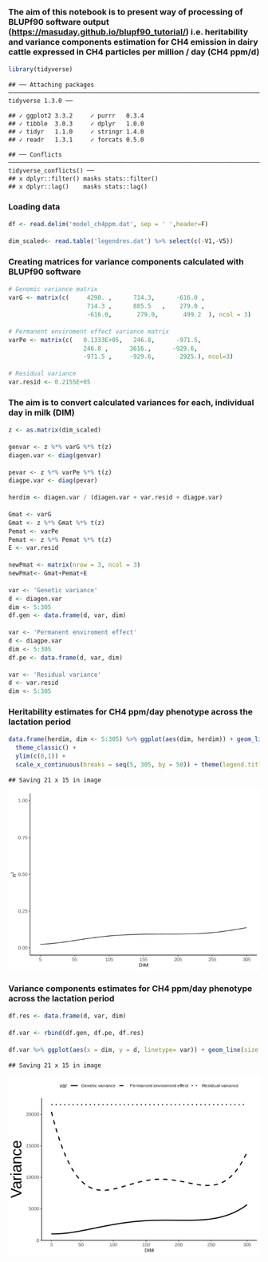 

### The aim of this notebook is to present way of processing of BLUPf90 software output (https://masuday.github.io/blupf90_tutorial/) i.e. heritability and variance components estimation for CH4 emission in dairy cattle expressed in CH4 particles per million / day (CH4 ppm/d)


```r
library(tidyverse)
```

```
## ── Attaching packages ────────────────────────────────────────────────────────────────────────────────────────────────────────── tidyverse 1.3.0 ──
```

```
## ✓ ggplot2 3.3.2     ✓ purrr   0.3.4
## ✓ tibble  3.0.3     ✓ dplyr   1.0.0
## ✓ tidyr   1.1.0     ✓ stringr 1.4.0
## ✓ readr   1.3.1     ✓ forcats 0.5.0
```

```
## ── Conflicts ───────────────────────────────────────────────────────────────────────────────────────────────────────────── tidyverse_conflicts() ──
## x dplyr::filter() masks stats::filter()
## x dplyr::lag()    masks stats::lag()
```

### Loading data

```r
df <- read.delim('model_ch4ppm.dat', sep = ' ',header=F)

dim_scaled<- read.table('legendres.dat') %>% select(c(-V1,-V5))
```

### Creating matrices for variance components calculated with BLUPf90 software


```r
# Genomic variance matrix
varG <- matrix(c(     4298. ,      714.3,      -616.0 ,   
                      714.3 ,      885.5   ,    279.0 ,   
                      -616.0,       279.0,       499.2  ), ncol = 3)

# Permanent enviroment effect variance matrix
varPe <- matrix(c(   0.1333E+05,   246.8,      -971.5,    
                     246.8 ,      3616.,      -929.6,    
                     -971.5 ,     -929.6,       2925.), ncol=3)

# Residual variance
var.resid <- 0.2155E+05  
```
### The aim is to convert calculated variances for each, individual day in milk (DIM)


```r
z <- as.matrix(dim_scaled)

genvar <- z %*% varG %*% t(z) 
diagen.var <- diag(genvar)

pevar <- z %*% varPe %*% t(z)
diagpe.var <- diag(pevar)

herdim <- diagen.var / (diagen.var + var.resid + diagpe.var)

Gmat <- varG
Gmat <- z %*% Gmat %*% t(z)
Pemat <- varPe
Pemat <- z %*% Pemat %*% t(z)
E <- var.resid

newPmat <- matrix(nrow = 3, ncol = 3)
newPmat<- Gmat+Pemat+E

var <- 'Genetic variance'
d <- diagen.var
dim <- 5:305
df.gen <- data.frame(d, var, dim)

var <- 'Permanent enviroment effect'
d <- diagpe.var
dim <- 5:305
df.pe <- data.frame(d, var, dim)

var <- 'Residual variance'
d <- var.resid
dim <- 5:305
```

### Heritability estimates for CH4 ppm/day phenotype across the lactation period


```r
data.frame(herdim, dim <- 5:305) %>% ggplot(aes(dim, herdim)) + geom_line() + 
  theme_classic() + 
  ylim(c(0,1)) +
  scale_x_continuous(breaks = seq(5, 305, by = 50)) + theme(legend.title = element_blank(), legend.direction = 'vertical', legend.text = element_text(size = 10)) + ylab(expression(italic('h')^2)) + xlab('DIM') +  theme(plot.title = element_text(size = 10, hjust = 0.5), axis.title.x = element_text(size = 10), axis.title.y = element_text(size = 10), axis.text.x =  element_text(size = 10), axis.text.y =  element_text(size = 10)) + ggsave('herdim.png', dpi = 320, scale = 3)
```

```
## Saving 21 x 15 in image
```

![](ch4ppm_files/figure-html/unnamed-chunk-5-1.png)<!-- -->

### Variance components estimates for CH4 ppm/day phenotype across the lactation period


```r
df.res <- data.frame(d, var, dim)

df.var <- rbind(df.gen, df.pe, df.res)

df.var %>% ggplot(aes(x = dim, y = d, linetype= var)) + geom_line(size = 1) + theme_classic()+  theme(legend.position = 'top') + ylab('Variance') + xlab('DIM') + theme(plot.title = element_text(size = 10, hjust=0.5), axis.title.x = element_text(size = 10), axis.title.y = element_text(size = 30), axis.text.x =  element_text(size = 10), axis.text.y =  element_text(size = 10)) + scale_linetype_manual(values=c("solid", "dashed", 'dotted')) + scale_x_continuous(breaks = c(5,50,100,150,200,250,305)) + ggsave('varcomp.png', dpi = 320, scale = 3) 
```

```
## Saving 21 x 15 in image
```

![](ch4ppm_files/figure-html/unnamed-chunk-6-1.png)<!-- -->



